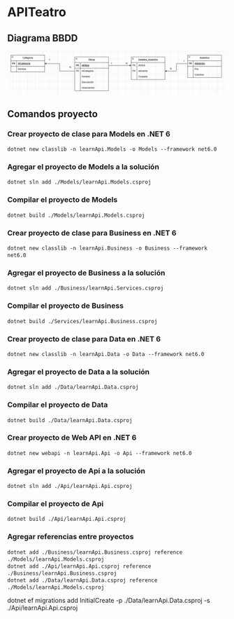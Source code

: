 # APITeatro

## Diagrama BBDD
![Diagrama ER](./complementos/Diagrama-ER.png)

## Comandos proyecto

### Crear proyecto de clase para Models en .NET 6
```
dotnet new classlib -n learnApi.Models -o Models --framework net6.0
```

### Agregar el proyecto de Models a la solución
```
dotnet sln add ./Models/learnApi.Models.csproj
```

### Compilar el proyecto de Models
```
dotnet build ./Models/learnApi.Models.csproj
```

### Crear proyecto de clase para Business en .NET 6
```
dotnet new classlib -n learnApi.Business -o Business --framework net6.0
```

### Agregar el proyecto de Business a la solución
```
dotnet sln add ./Business/learnApi.Services.csproj
```
### Compilar el proyecto de Business
```
dotnet build ./Services/learnApi.Business.csproj
```

### Crear proyecto de clase para Data en .NET 6
```
dotnet new classlib -n learnApi.Data -o Data --framework net6.0
```

### Agregar el proyecto de Data a la solución
```
dotnet sln add ./Data/learnApi.Data.csproj
```

### Compilar el proyecto de Data
```
dotnet build ./Data/learnApi.Data.csproj
```

### Crear proyecto de Web API en .NET 6
```
dotnet new webapi -n learnApi.Api -o Api --framework net6.0
```

### Agregar el proyecto de Api a la solución
```
dotnet sln add ./Api/learnApi.Api.csproj
```

### Compilar el proyecto de Api
```
dotnet build ./Api/learnApi.Api.csproj
```

### Agregar referencias entre proyectos
```
dotnet add ./Business/learnApi.Business.csproj reference ./Models/learnApi.Models.csproj
dotnet add ./Api/learnApi.Api.csproj reference ./Business/learnApi.Business.csproj
dotnet add ./Data/learnApi.Data.csproj reference ./Models/learnApi.Models.csproj
```



dotnet ef migrations add InitialCreate -p ./Data/learnApi.Data.csproj -s ./Api/learnApi.Api.csproj
